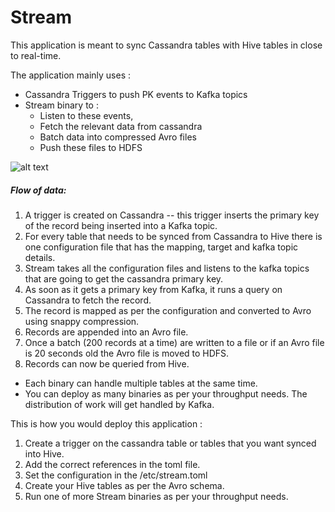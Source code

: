 # Stream

This application is meant to sync Cassandra tables with Hive tables in close to real-time.

The application mainly uses : 
- Cassandra Triggers to push PK events to Kafka topics
- Stream binary to :
    - Listen to these events, 
    - Fetch the relevant data from cassandra
    - Batch data into compressed Avro files
    - Push these files to HDFS 

![alt text](https://raw.githubusercontent.com/dminGod/Stream/PushHDFS/z_dev_reference/references/stream.jpg "Architecture Overview")

    
##### Flow of data:
1) A trigger is created on Cassandra -- this trigger inserts the primary key of the record being inserted into a Kafka topic.
2) For every table that needs to be synced from Cassandra to Hive there is one configuration file that has the mapping, target and
kafka topic details.
3) Stream takes all the configuration files and listens to the kafka topics that are going to get the cassandra primary key.
4) As soon as it gets a primary key from Kafka, it runs a query on Cassandra to fetch the record.
5) The record is mapped as per the configuration and converted to Avro using snappy compression.
6) Records are appended into an Avro file.
7) Once a batch (200 records at a time) are written to a file or if an Avro file is 20 seconds old the Avro file is moved to HDFS.
8) Records can now be queried from Hive.


- Each binary can handle multiple tables at the same time.
- You can deploy as many binaries as per your throughput needs. The distribution of work will get handled by Kafka.



This is how you would deploy this application :

1) Create a trigger on the cassandra table or tables that you want synced into Hive.
2) Add the correct references in the toml file.
3) Set the configuration in the /etc/stream.toml
4) Create your Hive tables as per the Avro schema.
4) Run one of more Stream binaries as per your throughput needs.

  
